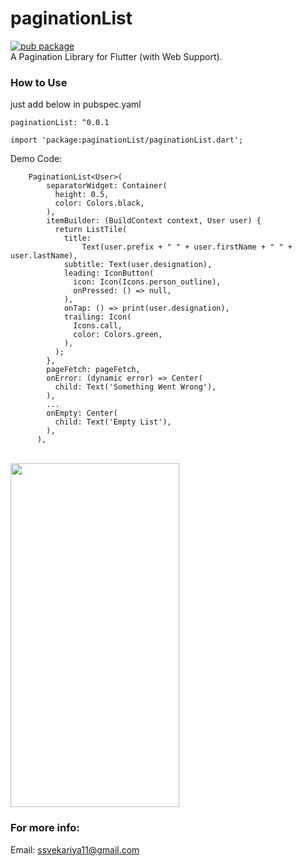 # paginationList

[![pub package](https://img.shields.io/badge/pub-0.0.1-blueviolet.svg)](https://pub.dev/packages/paginationList)<br>
A Pagination Library for Flutter (with Web Support).

### How to Use
just add below in pubspec.yaml 
```
paginationList: ^0.0.1
```
```
import 'package:paginationList/paginationList.dart';
```
Demo Code:
```
    PaginationList<User>(
        separatorWidget: Container(
          height: 0.5,
          color: Colors.black,
        ),
        itemBuilder: (BuildContext context, User user) {
          return ListTile(
            title:
                Text(user.prefix + " " + user.firstName + " " + user.lastName),
            subtitle: Text(user.designation),
            leading: IconButton(
              icon: Icon(Icons.person_outline),
              onPressed: () => null,
            ),
            onTap: () => print(user.designation),
            trailing: Icon(
              Icons.call,
              color: Colors.green,
            ),
          );
        },
        pageFetch: pageFetch,
        onError: (dynamic error) => Center(
          child: Text('Something Went Wrong'),
        ),
        ...
        onEmpty: Center(
          child: Text('Empty List'),
        ),
      ),
```
<br>
<img align="middle" src="https://user-images.githubusercontent.com/52414184/73923273-9d803f00-48f0-11ea-9d1c-2e66a8517eeb.gif" width=270 height=550>
<br>

### For more info:
Email: ssvekariya11@gmail.com